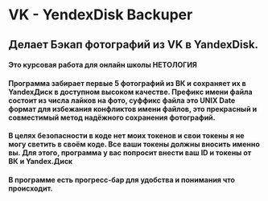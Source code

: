 # VK - YendexDisk Backuper
## Делает Бэкап фотографий из VK в YandexDisk.
#### Это курсовая работа для онлайн школы НЕТОЛОГИЯ
#### Программа забирает первые 5 фотографий из ВК и сохраняет их в YandexДиск в доступном высоком качестве. Префикс имени файла состоит из числа лайков на фото, суффикс файла это UNIX Date формат для избежания конфликтов имени файлов, это прекрасный и совместимый метод надёжного сохранения фотографий.
#### В целях безопасности в коде нет моих токенов и свои токены я не могу светить в своём коде. Все ваши токены должны вносить именно вы. Для этого, программа у вас попросит внести ваш ID и токены от ВК и Yandex.Диск
#### В программе есть прогресс-бар для удобства и понимания что происходит.
